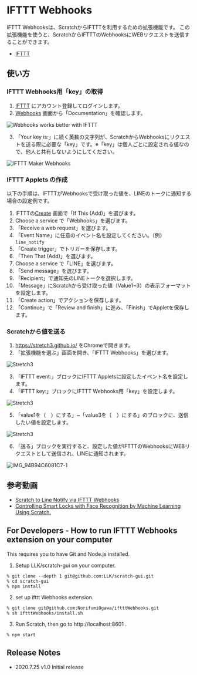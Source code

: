 # IFTTT Webhooks

IFTTT Webhooksは、ScratchからIFTTTを利用するための拡張機能です。
この拡張機能を使うと、ScratchからIFTTTのWebhooksにWEBリクエストを送信することができます。

- [IFTTT](https://ifttt.com)

## 使い方

### IFTTT Webhooks用「key」の取得

1. [IFTTT](https://ifttt.com) にアカウント登録してログインします。
2. [Webhooks](https://ifttt.com/maker_webhooks) 画面から「Documentation」を確認します。

![Webhooks works better with IFTTT](https://user-images.githubusercontent.com/770527/144384025-233322cc-2675-4cd3-a432-98bf61bb0479.png)

3. 「Your key is:」に続く英数の文字列が、ScratchからWebhooksにリクエストを送る際に必要な「key」です。※「key」は個人ごとに設定される値なので、他人と共有しないようにしてください。

![IFTTT Maker Webhooks](https://user-images.githubusercontent.com/770527/144384042-381c270a-c148-4ae4-a8ba-aacbf772e40e.png)

### IFTTT Applets の作成

以下の手順は、IFTTTがWebhooksで受け取った値を、LINEのトークに通知する場合の設定例です。

1. IFTTTの[Create](https://ifttt.com/create) 画面で「If This (Add)」を選びます。
2. Choose a service で「Webhooks」を選びます。
3. 「Receive a web request」を選びます。
4. 「Event Name」に任意のイベント名を設定してください。（例）`line_notify`
5. 「Create trigger」でトリガーを保存します。
6. 「Then That (Add)」を選びます。
7. Choose a service で「LINE」を選びます。
8. 「Send message」を選びます。
9. 「Recipient」で通知先のLINEトークを選択します。
10. 「Message」にScratchから受け取った値（Value1~3）の表示フォーマットを設定します。
11. 「Create action」でアクションを保存します。
12. 「Continue」で「Review and finish」に進み、「Finish」でAppletを保存します。

### Scratchから値を送る

1. https://stretch3.github.io/ をChromeで開きます。
2. 「拡張機能を選ぶ」画面を開き、「IFTTT Webhooks」を選びます。

![Stretch3](https://user-images.githubusercontent.com/770527/144393562-13478991-d35f-4423-98bc-4920955814c3.png)

3. 「IFTTT event:」ブロックにIFTTT Appletsに設定したイベント名を設定します。
4. 「IFTTT key:」ブロックにIFTTT Webhooks用「key」を設定します。

![Stretch3](https://user-images.githubusercontent.com/770527/144414969-921245c7-6e9a-4210-93b3-91f0625a0440.png)

5. 「value1を（　）にする」~「value3を（　）にする」のブロックに、送信したい値を設定します。

![Stretch3](https://user-images.githubusercontent.com/770527/144414548-53cafda0-2c28-44c0-9c87-f81ab21aa8a5.png)

6. 「送る」ブロックを実行すると、設定した値がIFTTTのWebhooksにWEBリクエストとして送信され、LINEに通知されます。

![IMG_94B94C6081C7-1](https://user-images.githubusercontent.com/770527/144417513-a4797391-4ae7-447a-a7a9-c12412763b89.jpeg)

## 参考動画

- [Scratch to Line Notify via IFTTT Webhooks](https://youtu.be/zy4WgPKa8Q8)
- [Controlling Smart Locks with Face Recognition by Machine Learning Using Scratch.](https://youtu.be/Lg7jDx3qKSs)

## For Developers - How to run IFTTT Webhooks extension on your computer

This requires you to have Git and Node.js installed.

1. Setup LLK/scratch-gui on your computer.
```
% git clone --depth 1 git@github.com:LLK/scratch-gui.git
% cd scratch-gui
% npm install
```

2. set up ifttt Webhooks extension.
```
% git clone git@github.com:NorifumiOgawa/iftttWebhooks.git
% sh iftttWebhooks/install.sh
```

3. Run Scratch, then go to http://localhost:8601 .
```
% npm start
```

## Release Notes
* 2020.7.25 v1.0 Initial release
